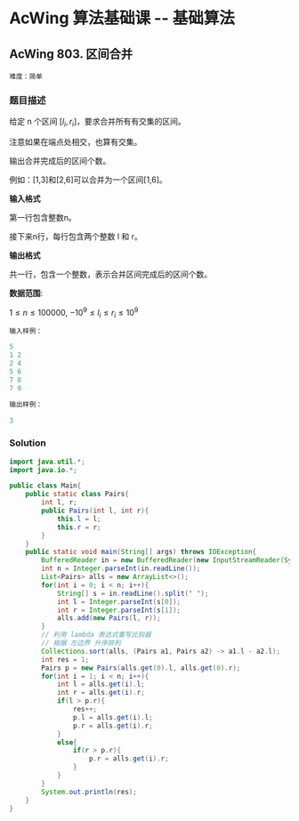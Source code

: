 # AcWing 算法基础课 -- 基础算法

## AcWing 803. 区间合并 

`难度：简单`

### 题目描述

给定 n 个区间 $[l_i,r_i]$，要求合并所有有交集的区间。

注意如果在端点处相交，也算有交集。

输出合并完成后的区间个数。

例如：[1,3]和[2,6]可以合并为一个区间[1,6]。

**输入格式**

第一行包含整数n。

接下来n行，每行包含两个整数 l 和 r。

**输出格式**

共一行，包含一个整数，表示合并区间完成后的区间个数。

**数据范围**:

$1≤n≤100000,$
$−10^9≤l_i≤r_i≤10^9$

```r
输入样例：

5
1 2
2 4
5 6
7 8
7 9

输出样例：

3
```

### Solution

```java
import java.util.*;
import java.io.*;

public class Main{
    public static class Pairs{
        int l, r;
        public Pairs(int l, int r){
            this.l = l;
            this.r = r;
        }
    }
    public static void main(String[] args) throws IOException{
        BufferedReader in = new BufferedReader(new InputStreamReader(System.in));
        int n = Integer.parseInt(in.readLine());
        List<Pairs> alls = new ArrayList<>();
        for(int i = 0; i < n; i++){
            String[] s = in.readLine().split(" ");
            int l = Integer.parseInt(s[0]);
            int r = Integer.parseInt(s[1]);
            alls.add(new Pairs(l, r));
        }
        // 利用 lambda 表达式重写比较器
        // 根据 左边界 升序排列
        Collections.sort(alls, (Pairs a1, Pairs a2) -> a1.l - a2.l);
        int res = 1;
        Pairs p = new Pairs(alls.get(0).l, alls.get(0).r);
        for(int i = 1; i < n; i++){
            int l = alls.get(i).l;
            int r = alls.get(i).r;
            if(l > p.r){
                res++;
                p.l = alls.get(i).l;
                p.r = alls.get(i).r;
            }
            else{
                if(r > p.r){
                    p.r = alls.get(i).r;
                }
            }
        }
        System.out.println(res);
    }
}
```